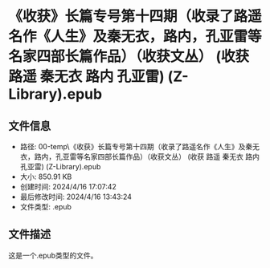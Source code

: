 ﻿# 《收获》长篇专号第十四期（收录了路遥名作《人生》及秦无衣，路内，孔亚雷等名家四部长篇作品）（收获文丛） (收获  路遥  秦无衣  路内  孔亚雷) (Z-Library).epub

## 文件信息
- 路径: 00-temp\《收获》长篇专号第十四期（收录了路遥名作《人生》及秦无衣，路内，孔亚雷等名家四部长篇作品）（收获文丛） (收获  路遥  秦无衣  路内  孔亚雷) (Z-Library).epub
- 大小: 850.91 KB
- 创建时间: 2024/4/16 17:07:42
- 最后修改时间: 2024/4/16 13:43:24
- 文件类型: .epub

## 文件描述
这是一个.epub类型的文件。

